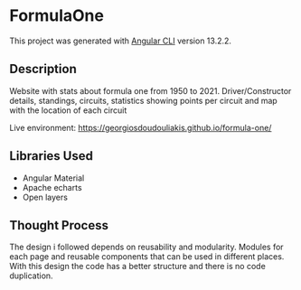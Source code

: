 # FormulaOne

This project was generated with [Angular CLI](https://github.com/angular/angular-cli) version 13.2.2.

## Description

Website with stats about formula one from 1950 to 2021. Driver/Constructor details, standings, circuits, statistics showing points per circuit and map with the location of each circuit

Live environment: https://georgiosdoudouliakis.github.io/formula-one/

## Libraries Used
- Angular Material
- Apache echarts
- Open layers
  
## Thought Process
The design i followed depends on reusability and modularity. Modules for each page and reusable components that can be used in different places. With this design the code has a better structure and there is no code duplication.